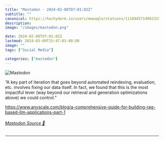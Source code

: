 ```yaml
---
title: "Mastodon - 2024-02-08T07:01:02Z"
subtitle: ""
canonical: https://hachyderm.io/users/mweagle/statuses/111894571409231998
description:
image: "/images/mastodon.png"

date: 2024-02-08T07:01:02Z
lastmod: 2024-03-09T15:47:03-08:00
image: ""
tags: ["Social Media"]

categories: ["mastodon"]
---
```

![Mastodon](/images/mastodon.png)

<p>“A key part of iteration that goes beyond automated reindexing, evaluation, etc. involves fixing our data itself. In fact, we found that this is the most impactful lever (way beyond our retrieval and generation optimizations above) we could control.”</p><p><a href="https://www.anyscale.com/blog/a-comprehensive-guide-for-building-rag-based-llm-applications-part-1" target="_blank" rel="nofollow noopener noreferrer" translate="no"><span class="invisible">https://www.</span><span class="ellipsis">anyscale.com/blog/a-comprehens</span><span class="invisible">ive-guide-for-building-rag-based-llm-applications-part-1</span></a></p>


###### [Mastodon Source 🐘](https://hachyderm.io/@mweagle/111894571409231998)

___
